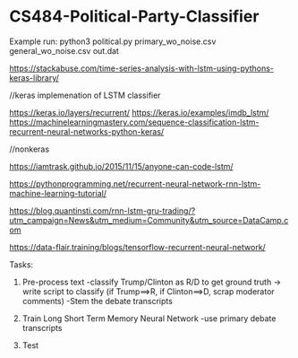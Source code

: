 # CS484-Political-Party-Classifier

Example run:
python3 political.py primary_wo_noise.csv general_wo_noise.csv out.dat

https://stackabuse.com/time-series-analysis-with-lstm-using-pythons-keras-library/

//keras implemenation of LSTM classifier

https://keras.io/layers/recurrent/
https://keras.io/examples/imdb_lstm/
https://machinelearningmastery.com/sequence-classification-lstm-recurrent-neural-networks-python-keras/

//nonkeras

https://iamtrask.github.io/2015/11/15/anyone-can-code-lstm/

https://pythonprogramming.net/recurrent-neural-network-rnn-lstm-machine-learning-tutorial/

https://blog.quantinsti.com/rnn-lstm-gru-trading/?utm_campaign=News&utm_medium=Community&utm_source=DataCamp.com

https://data-flair.training/blogs/tensorflow-recurrent-neural-network/


Tasks:
1. Pre-process text
	-classify Trump/Clinton as R/D to get ground truth
	  -> write script to classify (if Trump==>R, if Clinton==>D, scrap moderator comments)
  -Stem the debate transcripts




2. Train Long Short Term Memory Neural Network
	-use primary debate transcripts



3. Test
